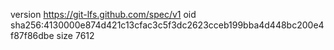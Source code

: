 version https://git-lfs.github.com/spec/v1
oid sha256:4130000e874d421c13cfac3c5f3dc2623cceb199bba4d448bc200e4f87f86dbe
size 7612
